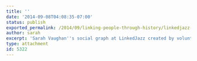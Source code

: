 ```yaml
---
title: ''
date: '2014-09-08T04:08:35-07:00'
status: publish
exported_permalink: /2014/09/linking-people-through-history/linkedjazz-sarahvaughan-2
author: sarah
excerpt: 'Sarah Vaughan''s social graph at LinkedJazz created by volunteers annotating transcripts of oral histories.'
type: attachment
id: 5322
---
```

<!DOCTYPE html PUBLIC "-//W3C//DTD HTML 4.0 Transitional//EN" "http://www.w3.org/TR/REC-html40/loose.dtd">
<?xml encoding="UTF-8">

